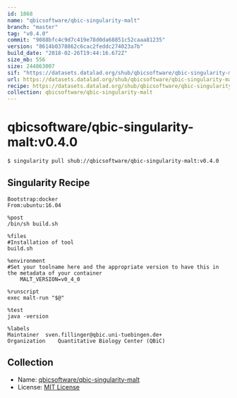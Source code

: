 ```yaml
---
id: 1868
name: "qbicsoftware/qbic-singularity-malt"
branch: "master"
tag: "v0.4.0"
commit: "9088bfc4c9d7c419e78d0da68851c52caaa81235"
version: "8614b0378862c6cac2feddc274023a7b"
build_date: "2018-02-26T19:44:16.672Z"
size_mb: 556
size: 244863007
sif: "https://datasets.datalad.org/shub/qbicsoftware/qbic-singularity-malt/v0.4.0/2018-02-26-9088bfc4-8614b037/8614b0378862c6cac2feddc274023a7b.simg"
url: https://datasets.datalad.org/shub/qbicsoftware/qbic-singularity-malt/v0.4.0/2018-02-26-9088bfc4-8614b037/
recipe: https://datasets.datalad.org/shub/qbicsoftware/qbic-singularity-malt/v0.4.0/2018-02-26-9088bfc4-8614b037/Singularity
collection: qbicsoftware/qbic-singularity-malt
---
```


# qbicsoftware/qbic-singularity-malt:v0.4.0

```bash
$ singularity pull shub://qbicsoftware/qbic-singularity-malt:v0.4.0
```

## Singularity Recipe

```singularity
Bootstrap:docker
From:ubuntu:16.04

%post
/bin/sh build.sh

%files
#Installation of tool
build.sh

%environment
#Set your toolname here and the appropriate version to have this in the metadata of your container
    MALT_VERSION=v0_4_0

%runscript
exec malt-run "$@"

%test
java -version

%labels
Maintainer  sven.fillinger@qbic.uni-tuebingen.de+
Organization    Quantitative Biology Center (QBiC)
```

## Collection

 - Name: [qbicsoftware/qbic-singularity-malt](https://github.com/qbicsoftware/qbic-singularity-malt)
 - License: [MIT License](https://api.github.com/licenses/mit)

